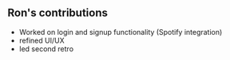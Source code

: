 ## Ron's contributions
- Worked on login and signup functionality (Spotify integration)
- refined UI/UX
- led second retro
